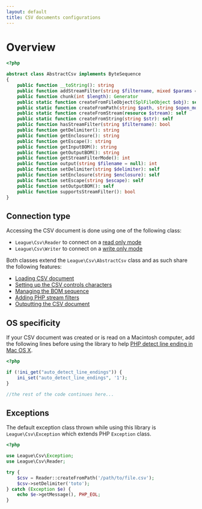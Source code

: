 ```yaml
---
layout: default
title: CSV documents configurations
---
```


# Overview

~~~php
<?php

abstract class AbstractCsv implements ByteSequence
{
    public function __toString(): string
    public function addStreamFilter(string $filtername, mixed $params = null): self
    public function chunk(int $length): Generator
    public static function createFromFileObject(SplFileObject $obj): self
    public static function createFromPath(string $path, string $open_mode = 'r+', resource $context = null): self
    public static function createFromStream(resource $stream): self
    public static function createFromString(string $str): self
    public function hasStreamFilter(string $filtername): bool
    public function getDelimiter(): string
    public function getEnclosure(): string
    public function getEscape(): string
    public function getInputBOM(): string
    public function getOutputBOM(): string
    public function getStreamFilterMode(): int
    public function output(string $filename = null): int
    public function setDelimiter(string $delimiter): self
    public function setEnclosure(string $enclosure): self
    public function setEscape(string $escape): self
    public function setOutputBOM(): self
    public function supportsStreamFilter(): bool
}
~~~

## Connection type

Accessing the CSV document is done using one of the following class:

* `League\Csv\Reader` to connect on a [read only mode](/9.0/reader/)
* `League\Csv\Writer` to connect on a [write only mode](/9.0/writer/)

Both classes extend the `League\Csv\AbstractCsv` class and as such share the following features:

- [Loading CSV document](/9.0/connections/instantiation/)
- [Setting up the CSV controls characters](/9.0/connections/controls/)
- [Managing the BOM sequence](/9.0/connections/bom/)
- [Adding PHP stream filters](/9.0/connections/filters/)
- [Outputting the CSV document](/9.0/connections/output/)

## OS specificity

If your CSV document was created or is read on a Macintosh computer, add the following lines before using the library to help [PHP detect line ending in Mac OS X](http://php.net/manual/en/function.fgetcsv.php#refsect1-function.fgetcsv-returnvalues).

~~~php
<?php

if (!ini_get("auto_detect_line_endings")) {
    ini_set("auto_detect_line_endings", '1');
}

//the rest of the code continues here...
~~~

## Exceptions

The default exception class thrown while using this library is `League\Csv\Exception` which extends PHP `Exception` class.

~~~php
<?php

use League\Csv\Exception;
use League\Csv\Reader;

try {
    $csv = Reader::createFromPath('/path/to/file.csv');
    $csv->setDelimiter('toto');
} catch (Exception $e) {
    echo $e->getMessage(), PHP_EOL;
}
~~~

